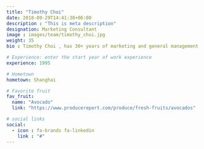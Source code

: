 ```yaml
---
title: "Timothy Choi"
date: 2018-09-29T14:41:38+06:00
description : "This is meta description"
designation: Marketing Consultant
image : images/team/timothy_choi.jpg
weight: 35
bio : Timothy Choi , has 30+ years of marketing and general management experience in Greater China and SE Asia. He has previously worked for major regional and multinational companies including Hutchison Whampoa, Gillette, Kraft, and Nestle. Timothy holds BA and BCom (Windsor), MBA (McMaster), MSc (Strathclyde) and MSS (HK Shue Yan). He is an accredited mediator in Hong Kong SAR and also provides consulting services to nonprofit organizations.

# Experience: enter the start year of work experience
experience: 1995

# Hometown
hometown: Shanghai

# Favorite fruit
fav_fruit:
  name: "Avocado"
  link: "https://www.producereport.com/produce/fresh-fruits/avocados"

# social links
social:
  - icon : fa-brands fa-linkedin
    link : "#"
---
```

